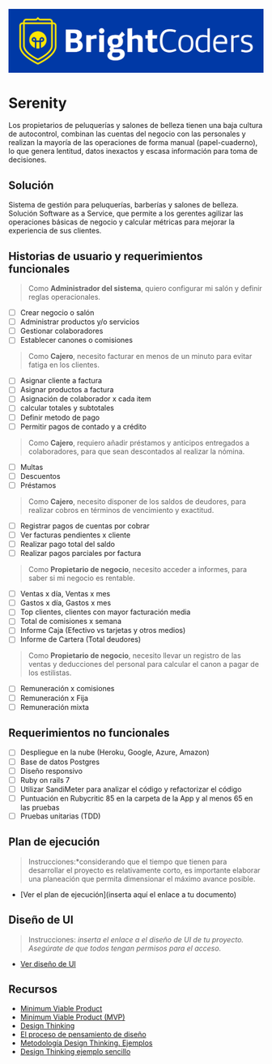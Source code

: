 ![BrightCoders Logo](img/logo-bc.png)

# Serenity

Los propietarios de peluquerías y salones de belleza tienen una baja cultura de autocontrol, combinan las cuentas del negocio con las personales y realizan la mayoría de las operaciones de forma manual (papel-cuaderno), lo que genera lentitud, datos inexactos y escasa información para toma de decisiones.

## Solución

Sistema de gestión para peluquerías, barberías y salones de belleza. Solución Software as a Service, que permite a los gerentes agilizar las operaciones básicas de negocio y calcular métricas para mejorar la experiencia de sus clientes.

## Historias de usuario y requerimientos funcionales

> Como **Administrador del sistema**, quiero configurar mi salón y definir reglas operacionales. 

- [ ]	Crear negocio o salón
- [ ]	Administrar productos y/o servicios
- [ ] Gestionar colaboradores
- [ ]	Establecer canones o comisiones

> Como **Cajero**, necesito facturar en menos de un minuto para evitar fatiga en los clientes.

- [ ]	Asignar cliente a factura
- [ ]	Asignar productos a factura
- [ ]	Asignación de colaborador x cada item
- [ ]	calcular totales y subtotales
- [ ]	Definir metodo de pago 
- [ ]	Permitir pagos de contado y a crédito

> Como **Cajero**, requiero añadir préstamos y anticipos entregados a colaboradores, para que sean descontados al realizar la nómina.

- [ ] Multas
- [ ] Descuentos
- [ ] Préstamos

> Como **Cajero**, necesito disponer de los saldos de deudores, para realizar cobros en términos de vencimiento y exactitud.

- [ ]	Registrar pagos de cuentas por cobrar
- [ ]	Ver facturas pendientes x cliente
- [ ]	Realizar pago total del saldo
- [ ]	Realizar pagos parciales por factura

> Como **Propietario de negocio**, necesito acceder a informes, para saber si mi negocio es rentable.

- [ ]	Ventas x día, Ventas x mes
- [ ] Gastos x día, Gastos x mes
- [ ]	Top clientes, clientes con mayor facturación media
- [ ]	Total de comisiones x semana
- [ ]	Informe Caja (Efectivo vs tarjetas y otros medios)
- [ ]	Informe de Cartera (Total deudores)

> Como **Propietario de negocio**, necesito llevar un registro de las ventas	y deducciones del personal para calcular el canon a pagar de los estilistas.

- [ ]	Remuneración x comisiones
- [ ]	Remuneración x Fija
- [ ]	Remuneración mixta

## Requerimientos no funcionales

- [ ] Despliegue en la nube (Heroku, Google, Azure, Amazon)
- [ ] Base de datos Postgres
- [ ] Diseño responsivo
- [ ] Ruby on rails 7
- [ ] Utilizar SandiMeter para analizar el código y refactorizar el código
- [ ] Puntuación en Rubycritic 85 en la carpeta de la App y al menos 65 en las pruebas
- [ ] Pruebas unitarias (TDD) 

## Plan de ejecución

> Instrucciones:*considerando que el tiempo que tienen para desarrollar el proyecto es relativamente corto, es importante elaborar una planeación que permita dimensionar el máximo avance posible. 

- [Ver el plan de ejecución](inserta aquí el enlace a tu documento)

## Diseño de UI
> Instrucciones: *inserta el enlace a el diseño de UI de tu proyecto. Asegúrate de que todos tengan permisos para el acceso.*

- [Ver diseño de UI]()

## Recursos

- [Minimum Viable Product](https://www.agilealliance.org/glossary/mvp/#q=~(infinite~false~filters~(tags~(~'mvp))~searchTerm~'~sort~false~sortDirection~'asc~page~1))
- [Minimum Viable Product (MVP)](https://www.productplan.com/glossary/minimum-viable-product/)
- [Design Thinking](https://www.interaction-design.org/literature/topics/design-thinking)
- [El proceso de pensamiento de diseño](https://www.youtube.com/watch?v=_r0VX-aU_T8)
- [Metodología Design Thinking. Ejemplos](https://www.youtube.com/watch?v=_ul3wfKss58)
- [Design Thinking ejemplo sencillo](https://www.youtube.com/watch?v=_H33tA2-j0s)
